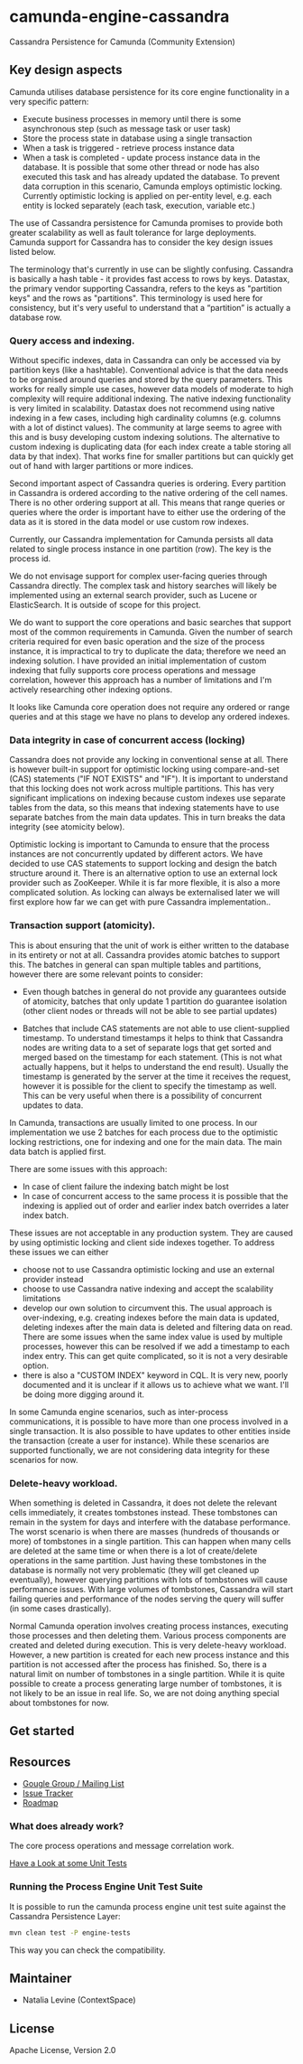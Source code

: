 # camunda-engine-cassandra

Cassandra Persistence for Camunda (Community Extension)

## Key design aspects

Camunda utilises database persistence for its core engine functionality in a very specific pattern:
-	Execute business processes in memory until there is some asynchronous step (such as message task or user task)
-	Store the process state in database using a single transaction
-	When a task is triggered - retrieve process instance data 
-	When a task is completed - update process instance data in the database. It is possible that some other thread or node has also executed this task and has already updated the database. To prevent data corruption in this scenario, Camunda employs optimistic locking. Currently optimistic locking is applied on per-entity level, e.g. each entity is locked separately (each task, execution, variable etc.)
 
The use of Cassandra persistence for Camunda promises to provide both greater scalability as well as fault tolerance for large deployments. Camunda support for Cassandra has to consider the key design issues listed below. 

The terminology that's currently in use can be slightly confusing. Cassandra is basically a hash table - it provides fast access to rows by keys. Datastax, the primary vendor supporting Cassandra, refers to the keys as "partition keys" and the rows as "partitions". This terminology is used here for consistency, but it's very useful to understand that a “partition” is actually a database row.  

### Query access and indexing. 

Without specific indexes, data in Cassandra can only be accessed via by partition keys (like a  hashtable). Conventional advice is that the data needs to be organised around queries and stored by the query parameters. This works for really simple use cases, however data models of moderate to high complexity will require additional indexing. The native indexing functionality is very limited in scalability. Datastax does not recommend using native indexing in a few cases, including high cardinality columns (e.g. columns with a lot of distinct values). The community at large seems to agree with this and is busy developing custom indexing solutions. The alternative to custom indexing is duplicating data (for each index create a table storing all data by that index). That works fine for smaller partitions but can quickly get out of hand with larger partitions or more indices.

Second important aspect of Cassandra queries is ordering. Every partition in Cassandra is ordered according to the native ordering of the cell names. There is no other ordering support at all. This means that range queries or queries where the order is important have to either use the ordering of the data as it is stored in the data model or use custom row indexes.

Currently, our Cassandra implementation for Camunda persists all data related to single process instance in one partition (row). The key is the process id. 

We do not envisage support for complex user-facing queries through Cassandra directly. The complex task and history searches will likely be implemented using an external search provider, such as Lucene or ElasticSearch. It is outside of scope for this project.

We do want to support the core operations and basic searches that support most of the common requirements in Camunda. Given the number of search criteria required for even basic operation and the size of the process instance, it is impractical to try to duplicate the data; therefore we need an indexing solution. I have provided an initial implementation of custom indexing that fully supports core process operations and message correlation, however this approach has a number of limitations and I'm actively researching other indexing options. 

It looks like Camunda core operation does not require any ordered or range queries and at this stage we have no plans to develop any ordered indexes. 

### Data integrity in case of concurrent access (locking) 

Cassandra does not provide any locking in conventional sense at all. There is however built-in support for optimistic locking using compare-and-set (CAS) statements ("IF NOT EXISTS" and "IF"). It is important to understand that this locking does not work across multiple partitions. This has very significant implications on indexing because custom indexes use separate tables from the data, so this means that indexing statements have to use separate batches from the main data updates. This in turn breaks the data integrity (see atomicity below).

Optimistic locking is important to Camunda to ensure that the process instances are not concurrently updated by different actors. We have decided to use CAS statements to support locking and design the batch structure around it. There is an alternative option to use an external lock provider such as ZooKeeper. While it is far more flexible, it is also a more complicated solution. As locking can always be externalised later we will first explore how far we can get with pure Cassandra implementation..

### Transaction support (atomicity). 

This is about ensuring that the unit of work is either written to the database in its entirety or not at all. Cassandra provides atomic batches to support this. The batches in general can span multiple tables and partitions, however there are some relevant points to consider:

 - Even though batches in general do not provide any guarantees outside of atomicity, batches that only update 1 partition do guarantee isolation (other client nodes or threads will not be able to see partial updates)

 - Batches that include CAS statements are not able to use client-supplied timestamp. To understand timestamps it helps to think that Cassandra nodes are writing data to a set of separate logs that get sorted and merged based on the timestamp for each statement. (This is not what actually happens, but it helps to understand the end result). Usually the timestamp is generated by the server at the time it receives the request, however it is possible for the client to specify the timestamp as well. This can be very useful when there is a possibility of concurrent updates to data.    

In Camunda, transactions are usually limited to one process. In our implementation we use 2 batches for each process due to the optimistic locking restrictions, one for indexing and one for the main data. The main data batch is applied first. 

There are some issues with this approach:
 - In case of client failure the indexing batch might be lost
 - In case of concurrent access to the same process it is possible that the indexing is applied out of order and earlier index batch overrides a later index batch.

These issues are not acceptable in any production system. They are caused by using optimistic locking and client side indexes together. To address these issues we can either 
 - choose not to use Cassandra optimistic locking and use an external provider instead
 - choose to use Cassandra native indexing and accept the scalability limitations
 - develop our own solution to circumvent this. The usual approach is over-indexing,  e.g. creating indexes before the main data is updated, deleting indexes after the main data is deleted and filtering data on read. There are some issues when the same index value is used by multiple processes, however this can be resolved if we add a timestamp to each index entry. This can get quite complicated, so it is not a very desirable option.
 - there is also a "CUSTOM INDEX" keyword in CQL. It is very new, poorly documented and it is unclear if it allows us to achieve what we want. I'll be doing more digging around it. 

In some Camunda engine scenarios, such as inter-process communications, it is possible to have more than one process involved in a single transaction. It is also possible to have updates to other entities inside the transaction (create a user for instance). While these scenarios are supported functionally, we are not considering data integrity for these scenarios for now.

### Delete-heavy workload.

When something is deleted in Cassandra, it does not delete the relevant cells immediately, it creates tombstones instead. These tombstones can remain in the system for days and interfere with the database performance. The worst scenario is when there are masses (hundreds of thousands or more) of tombstones in a single partition. This can happen when many cells are deleted at the same time or when there is a lot of create/delete operations in the same partition. Just having these tombstones in the database is normally not very problematic (they will get cleaned up eventually), however querying partitions with lots of tombstones will cause performance issues. With large volumes of tombstones, Cassandra will start failing queries and performance of the nodes serving the query will suffer (in some cases drastically). 

Normal Camunda operation involves creating process instances, executing those processes and then deleting them. Various process components are created and deleted during execution. This is very delete-heavy workload. However, a new partition is created for each new process instance and this partition is not accessed after the process has finished. So, there is a natural limit on number of tombstones in a single partition. While it is quite possible to create a process generating large number of tombstones, it is not likely to be an issue in real life. So, we are not doing anything special about tombstones for now.   

## Get started

## Resources

* [Gougle Group / Mailing List](https://groups.google.com/forum/?fromgroups&hl=en#!forum/camunda-bpm-dev)
* [Issue Tracker](https://github.com/camunda/camunda-engine-cassandra/issues)
* [Roadmap](https://github.com/camunda/camunda-engine-cassandra/milestones)

### What does already work?

The core process operations and message correlation work.


[Have a Look at some Unit Tests](https://github.com/camunda/camunda-engine-cassandra/blob/master/src/test/java/org/camunda/bpm/engine/cassandra/ExampleTest.java)

### Running the Process Engine Unit Test Suite

It is possible to run the camunda process engine unit test suite against the Cassandra Persistence Layer:

```bash
mvn clean test -P engine-tests
```

This way you can check the compatibility.

## Maintainer

* Natalia Levine (ContextSpace)

## License

Apache License, Version 2.0
